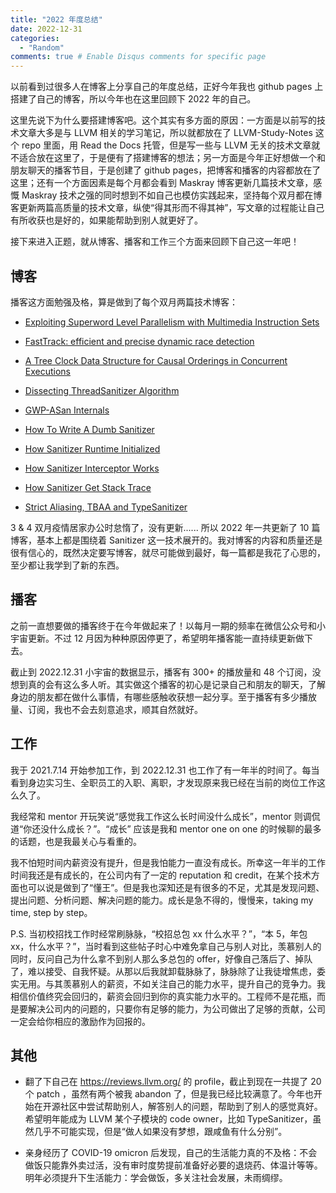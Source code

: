 ```yaml
---
title: "2022 年度总结"
date: 2022-12-31
categories:
  - "Random"
comments: true # Enable Disqus comments for specific page
---
```


以前看到过很多人在博客上分享自己的年度总结，正好今年我也 github pages 上搭建了自己的博客，所以今年也在这里回顾下 2022 年的自己。

<!--more-->

这里先说下为什么要搭建博客吧。这个其实有多方面的原因：一方面是以前写的技术文章大多是与 LLVM 相关的学习笔记，所以就都放在了 LLVM-Study-Notes 这个 repo 里面，用 Read the Docs 托管，但是写一些与 LLVM 无关的技术文章就不适合放在这里了，于是便有了搭建博客的想法；另一方面是今年正好想做一个和朋友聊天的播客节目，于是创建了 github pages，把博客和播客的内容都放在了这里；还有一个方面因素是每个月都会看到 Maskray 博客更新几篇技术文章，感慨 Maskray 技术之强的同时想到不如自己也模仿实践起来，坚持每个双月都在博客更新两篇高质量的技术文章，纵使“得其形而不得其神”，写文章的过程能让自己有所收获也是好的，如果能帮助到别人就更好了。

接下来进入正题，就从博客、播客和工作三个方面来回顾下自己这一年吧！

## 博客

播客这方面勉强及格，算是做到了每个双月两篇技术博客：

- [Exploiting Superword Level Parallelism with Multimedia Instruction Sets](https://enna1.github.io/post/slp-vectorizer_pldi00/)

- [FastTrack: efficient and precise dynamic race detection](https://enna1.github.io/post/fasttrack_pldi09/)

- [A Tree Clock Data Structure for Causal Orderings in Concurrent Executions](https://enna1.github.io/post/treeclock_asplos22/)

- [Dissecting ThreadSanitizer Algorithm](https://enna1.github.io/post/dissecting-thread-sanitizer/)

- [GWP-ASan Internals](https://enna1.github.io/post/gwp-asan-internals/)

- [How To Write A Dumb Sanitizer](https://enna1.github.io/post/dumb-sanitizer-howto/)

- [How Sanitizer Runtime Initialized](https://enna1.github.io/post/how-sanitizer-runtime-init/)

- [How Sanitizer Interceptor Works](https://enna1.github.io/post/how-sanitizer-interceptor-works/)

- [How Sanitizer Get Stack Trace](https://enna1.github.io/post/how-sanitizer-get-stacktrace/)

- [Strict Aliasing, TBAA and TypeSanitizer](https://enna1.github.io/post/strict_aliasing-tbaa-and-type_sanitizer/)

3 & 4 双月疫情居家办公时怠惰了，没有更新...... 所以 2022 年一共更新了 10 篇博客，基本上都是围绕着 Sanitizer 这一技术展开的。我对博客的内容和质量还是很有信心的，既然决定要写博客，就尽可能做到最好，每一篇都是我花了心思的，至少都让我学到了新的东西。

## 播客

之前一直想要做的播客终于在今年做起来了！以每月一期的频率在微信公众号和小宇宙更新。不过 12 月因为种种原因停更了，希望明年播客能一直持续更新做下去。

截止到 2022.12.31 小宇宙的数据显示，播客有 300+ 的播放量和 48 个订阅，没想到真的会有这么多人听。其实做这个播客的初心是记录自己和朋友的聊天，了解身边的朋友都在做什么事情，有哪些感触收获想一起分享。至于播客有多少播放量、订阅，我也不会去刻意追求，顺其自然就好。

## 工作

我于 2021.7.14 开始参加工作，到 2022.12.31 也工作了有一年半的时间了。每当看到身边实习生、全职员工的入职、离职，才发现原来我已经在当前的岗位工作这么久了。

我经常和 mentor 开玩笑说“感觉我工作这么长时间没什么成长”，mentor 则调侃道“你还没什么成长？”。“成长” 应该是我和 mentor one on one 的时候聊的最多的话题，也是我最关心与看重的。

我不怕短时间内薪资没有提升，但是我怕能力一直没有成长。所幸这一年半的工作时间我还是有成长的，在公司内有了一定的 reputation 和 credit，在某个技术方面也可以说是做到了“懂王”。但是我也深知还是有很多的不足，尤其是发现问题、提出问题、分析问题、解决问题的能力。成长是急不得的，慢慢来，taking my time, step by step。

P.S. 当初校招找工作时经常刷脉脉，“校招总包 xx 什么水平？”，“本 5，年包 xx，什么水平？”，当时看到这些帖子时心中难免拿自己与别人对比，羡慕别人的同时，反问自己为什么拿不到别人那么多总包的 offer，好像自己落后了、掉队了，难以接受、自我怀疑。从那以后我就卸载脉脉了，脉脉除了让我徒增焦虑，委实无用。与其羡慕别人的薪资，不如关注自己的能力水平，提升自己的竞争力。我相信价值终究会回归的，薪资会回归到你的真实能力水平的。工程师不是花瓶，而是要解决公司内的问题的，只要你有足够的能力，为公司做出了足够的贡献，公司一定会给你相应的激励作为回报的。

## 其他

- 翻了下自己在 https://reviews.llvm.org/ 的 profile，截止到现在一共提了 20 个 patch ，虽然有两个被我 abandon 了，但是我已经比较满意了。今年也开始在开源社区中尝试帮助别人，解答别人的问题，帮助到了别人的感觉真好。希望明年能成为 LLVM 某个子模块的 code owner，比如 TypeSanitizer，虽然几乎不可能实现，但是“做人如果没有梦想，跟咸鱼有什么分别”。

- 亲身经历了 COVID-19 omicron 后发现，自己的生活能力真的不及格：不会做饭只能靠外卖过活，没有审时度势提前准备好必要的退烧药、体温计等等。明年必须提升下生活能力：学会做饭，多关注社会发展，未雨绸缪。
